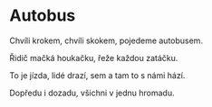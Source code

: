 # Autobus

Chvíli krokem, chvíli skokem,
pojedeme autobusem.

Řidič mačká houkačku,
řeže každou zatáčku.

To je jízda, lidé drazí,
sem a tam to s námi hází.

Dopředu i dozadu,
všichni v jednu hromadu.

